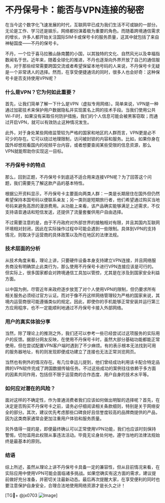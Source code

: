 # 不丹保号卡：能否与VPN连接的秘密

在当今这个数字化飞速发展的时代，互联网早已成为我们生活不可或缺的一部分。无论是工作、学习还是娱乐，网络都扮演着极为重要的角色。而随着跨境通信需求的增长，许多人都开始关注国际SIM卡或保号卡的服务质量，这其中就包括了来自神秘国度——不丹的保号卡。

不丹，一个位于喜马拉雅山脉南麓的小国，以其独特的文化、自然风光以及幸福指数闻名于世。近年来，随着全球化的推进，不丹也逐渐向外界开放了自己的通信服务。对于那些经常需要跨国交流或者希望保留本地号码的人来说，不丹保号卡无疑是一个非常诱人的选择。然而，在享受便捷通讯的同时，很多人也会好奇：这种保号卡是否支持使用VPN呢？

### 什么是VPN？它为何如此重要？

首先，让我们简单了解一下什么是VPN（虚拟专用网络）。简单来说，VPN是一种通过加密技术来保护用户数据隐私并实现匿名上网的技术手段。当我们使用公共Wi-Fi时，如果没有采取任何防护措施，我们的个人信息可能会被黑客窃取；而通过开启VPN，就可以有效防止这种情况发生。

此外，对于身处某些网络监管较为严格的国家和地区的人群而言，VPN更是必不可少的存在。它可以绕过地理限制，访问被封锁的内容和服务。比如，如果你身在国外却想观看国内的视频平台内容，或者想要查阅某些受限的信息资源，那么VPN就能帮助你实现这一目标。

### 不丹保号卡的特点

那么，回到正题，不丹保号卡到底适不适合用来连接VPN呢？为了回答这个问题，我们需要先了解这款产品的基本特性。

根据公开资料显示，不丹保号卡主要面向两类人群：一类是长期居住在国外但仍然希望保持本国号码以便联系亲友；另一类则是短期旅行者，他们希望通过购买当地号码来避免高昂的漫游费用。从功能上来看，该产品确实能够满足上述需求，不仅支持语音通话和短信发送，还提供了流量套餐供用户自由选择。

不过需要注意的是，由于不丹政府对外部世界的接触相对有限，并且其国内互联网环境相对封闭，因此在实际操作过程中可能会遇到一些限制。具体到VPN的支持情况，则取决于运营商的具体政策以及所在地区的法律法规。

### 技术层面的分析

从技术角度来看，理论上讲，只要硬件设备本身支持建立VPN连接，并且网络服务商没有明确禁止此类行为，那么使用不丹保号卡进行VPN连接应该是可行的。但实际上，很多国家都会对跨境通信工具加以管控，尤其是在涉及到国家安全利益方面。

以中国为例，尽管近年来政府逐步放宽了对个人使用VPN的限制，但仍要求所有相关服务必须经过官方认证。而对于像不丹这样网络管理较为严格的国家来说，其境内运营商很可能遵循类似的规定。因此，即使你的手机能够正常安装并运行第三方应用程序，也不一定能顺利地通过不丹保号卡接入外部网络。

### 用户的真实体验分享

当然，除了理论上的推测之外，我们还可以参考一些已经尝试过这项服务的实际用户的反馈。据部分网友反映，在使用不丹保号卡时，虽然大部分基础功能都能正常使用，但在尝试配置VPN客户端时遇到了不少麻烦。有的表示根本无法找到可用的服务器地址，有的则发现即便成功建立了连接也无法正常浏览网页。

当然也有例外的情况存在。有几位幸运儿提到，他们曾经成功利用该卡配合特定品牌的VPN软件完成了跨国数据传输任务。不过这些成功的案例往往依赖于多方面的因素共同作用，包括但不限于运营商的合作态度、用户自身的技术水平等。

### 如何应对潜在的风险？

面对这样的不确定性，作为普通消费者我们应该如何做出明智的选择呢？首先，在决定是否购买不丹保号卡之前，请务必仔细阅读相关条款细则，特别是关于网络安全的部分。其次，建议优先考虑那些口碑良好且信誉度较高的品牌商提供的产品，因为这类商家通常会更加注重用户体验和服务质量。

另外值得一提的是，即便最终确认可以正常使用VPN功能，我们也应该时刻保持警惕，切勿滥用此权限从事违法活动。毕竟无论身处何地，遵守当地的法律法规始终是最基本的原则。

### 结语

综上所述，虽然从理论上讲不丹保号卡具备一定的兼容性，但从目前情况来看，在实际应用中使用VPN可能会面临诸多挑战。如果您确实有这方面的需求，建议提前做好充分准备，并密切关注最新动态。最后再次提醒大家，在享受便利的同时也要注意保护自身安全，合理合法地使用网络资源才是长久之计！

[TG💪+ @jx0703 ![Image](https://github.com/user-attachments/assets/dbca1d08-cadb-493c-b0ec-ad6f7a83f270)]